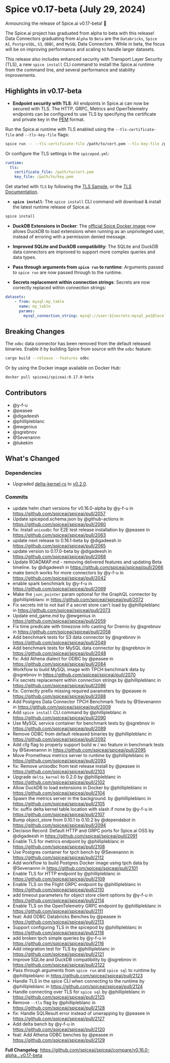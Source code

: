 # Spice v0.17-beta (July 29, 2024)

Announcing the release of Spice.ai v0.17-beta! 🎉

The Spice.ai project has graduated from alpha to beta with this release! Data Connectors graduating from `Alpha` to `Beta` are the `Databricks`, `Spice AI`, `PostgreSQL`, `S3`, `ODBC`, and `MySQL` Data Connectors. While in beta, the focus will be on improving performance and scaling to handle larger datasets.

This release also includes enhanced security with Transport Layer Security (TLS), a new `spice install` CLI command to install the Spice.ai runtime from the command line, and several performance and stability improvements.

## Highlights in v0.17-beta

- **Endpoint security with TLS**: All endpoints in Spice.ai can now be secured with TLS. The HTTP, GRPC, Metrics and OpenTelemetry endpoints can be configured to use TLS by specifying the certificate and private key in the [PEM](https://en.wikipedia.org/wiki/Privacy-Enhanced_Mail) format.

Run the Spice.ai runtime with TLS enabled using the `--tls-certificate-file` and `--tls-key-file` flags:

```bash
spice run -- --tls-certificate-file /path/to/cert.pem --tls-key-file /path/to/key.pem
```

Or configure the TLS settings in the `spicepod.yml`:

```yaml
runtime:
  tls:
    certificate_file: /path/to/cert.pem
    key_file: /path/to/key.pem
```

Get started with `TLS` by following the [TLS Sample](https://github.com/spiceai/samples/tree/trunk/tls), or the [TLS Documentation](https://docs.spiceai.org/api/tls).

- **`spice install`**: The `spice install` CLI command will download & install the latest runtime release of Spice.ai.

```bash
spice install
```

- **DuckDB Extensions in Docker**: The [official Spice Docker image](https://hub.docker.com/r/spiceai/spiceai) now allows DuckDB to load extensions when running as an unprivileged user, instead of erroring with a permission denied message.

- **Improved SQLite and DuckDB compatibility**: The SQLite and DuckDB data connectors are improved to support more complex queries and data types.

- **Pass through arguments from `spice run` to runtime**: Arguments passed to `spice run` are now passed through to the runtime.

- **Secrets replacement within connection strings**: Secrets are now correctly replaced within connection strings:

```yaml
datasets:
    - from: mysql:my_table
      name: my_table
      params:
        mysql_connection_string: mysql://user:${secrets:mysql_pw}@localhost:3306/db
```

## Breaking Changes

The `odbc` data connector has been removed from the default released binaries. Enable it by building Spice from source with the `odbc` feature:

```bash
cargo build --release --features odbc
```

Or by using the Docker image available on Docker Hub:

```bash
docker pull spiceai/spiceai:0.17.0-beta
```

## Contributors

- @y-f-u
- @peasee
- @digadeesh
- @phillipleblanc
- @ewgenius
- @sgrebnov
- @Sevenannn
- @lukekim

## What's Changed

### Dependencies

- Upgraded [delta-kernel-rs](https://github.com/delta-incubator/delta-kernel-rs) to [v0.2.0](https://crates.io/crates/delta_kernel/0.2.0).

### Commits

* update helm chart versions for v0.16.0-alpha by @y-f-u in https://github.com/spiceai/spiceai/pull/2057
* Update spicepod.schema.json by @github-actions in https://github.com/spiceai/spiceai/pull/2060
* fix: Install `unixodbc` for E2E test release installation by @peasee in https://github.com/spiceai/spiceai/pull/2063
* update next release to 0.16.1-beta by @digadeesh in https://github.com/spiceai/spiceai/pull/2065
* update version to 0.17.0-beta by @digadeesh in https://github.com/spiceai/spiceai/pull/2068
* Update ROADMAP.md  - removing delivered features and updating Beta timeline. by @digadeesh in https://github.com/spiceai/spiceai/pull/2066
* make bench works for more connectors by @y-f-u in https://github.com/spiceai/spiceai/pull/2042
* enable spark benchmark by @y-f-u in https://github.com/spiceai/spiceai/pull/2069
* Make the `json_pointer` param optional for the GraphQL connector by @phillipleblanc in https://github.com/spiceai/spiceai/pull/2072
* Fix secrets init to not bail if a secret store can't load by @phillipleblanc in https://github.com/spiceai/spiceai/pull/2073
* Update end_game.md by @ewgenius in https://github.com/spiceai/spiceai/pull/2059
* Fix time predicate with timezone info casting for Dremio by @sgrebnov in https://github.com/spiceai/spiceai/pull/2058
* Add benchmark tests for S3 data connector by @sgrebnov in https://github.com/spiceai/spiceai/pull/2049
* Add benchmark tests for MySQL data connector by @sgrebnov in https://github.com/spiceai/spiceai/pull/2048
* fix: Add Athena dialect for ODBC by @peasee in https://github.com/spiceai/spiceai/pull/2084
* Workflow to build MySQL image with TPCH benchmark data by @sgrebnov in https://github.com/spiceai/spiceai/pull/2070
* Fix secrets replacement within connection strings by @phillipleblanc in https://github.com/spiceai/spiceai/pull/2086
* fix: Correctly prefix missing required parameters by @peasee in https://github.com/spiceai/spiceai/pull/2088
* Add Postgres Data Connector TPCH Benchmark Tests by @Sevenannn in https://github.com/spiceai/spiceai/pull/2009
* Add `spice install` CLI command by @phillipleblanc in https://github.com/spiceai/spiceai/pull/2090
* Use MySQL service container for benchmark tests by @sgrebnov in https://github.com/spiceai/spiceai/pull/2089
* Remove ODBC from default released binaries by @phillipleblanc in https://github.com/spiceai/spiceai/pull/2092
* Add cfg flag to properly support build w / wo feature in benchmark tests by @Sevenannn in https://github.com/spiceai/spiceai/pull/2095
* Move Prometheus metrics server to runtime by @phillipleblanc in https://github.com/spiceai/spiceai/pull/2093
* fix: Remove unixodbc from test release install by @peasee in https://github.com/spiceai/spiceai/pull/2103
* Upgrade `delta_kernel` to 0.2.0 by @phillipleblanc in https://github.com/spiceai/spiceai/pull/2102
* Allow DuckDB to load extensions in Docker by @phillipleblanc in https://github.com/spiceai/spiceai/pull/2104
* Spawn the metrics server in the background. by @phillipleblanc in https://github.com/spiceai/spiceai/pull/2105
* fix: suffix delta kernel table location with slash if none by @y-f-u in https://github.com/spiceai/spiceai/pull/2107
* Bump object_store from 0.10.1 to 0.10.2 by @dependabot in https://github.com/spiceai/spiceai/pull/2094
* Decision Record:  Default HTTP and GRPC ports for Spice.ai OSS by @digadeesh in https://github.com/spiceai/spiceai/pull/2091
* Enable TLS for metrics endpoint by @phillipleblanc in https://github.com/spiceai/spiceai/pull/2108
* Use Postgres container for tpch bench by @Sevenannn in https://github.com/spiceai/spiceai/pull/2112
* Add workflow to build Postgres Docker image using tpch data by @Sevenannn in https://github.com/spiceai/spiceai/pull/2101
* Enable TLS for HTTP endpoint by @phillipleblanc in https://github.com/spiceai/spiceai/pull/2109
* Enable TLS on the Flight GRPC endpoint by @phillipleblanc in https://github.com/spiceai/spiceai/pull/2110
* add timeout parameters for object store client options by @y-f-u in https://github.com/spiceai/spiceai/pull/2114
* Enable TLS on the OpenTelemetry GRPC endpoint by @phillipleblanc in https://github.com/spiceai/spiceai/pull/2111
* feat: Add ODBC Databricks Benches by @peasee in https://github.com/spiceai/spiceai/pull/2113
* Support configuring TLS in the spicepod by @phillipleblanc in https://github.com/spiceai/spiceai/pull/2118
* add broken tpch simple queries by @y-f-u in https://github.com/spiceai/spiceai/pull/2116
* Add integration test for TLS by @phillipleblanc in https://github.com/spiceai/spiceai/pull/2121
* Improve SQLite and DuckDB compatibility by @sgrebnov in https://github.com/spiceai/spiceai/pull/2122
* Pass through arguments from `spice run` and `spice sql` to runtime by @phillipleblanc in https://github.com/spiceai/spiceai/pull/2123
* Handle TLS in the spice CLI when connecting to the runtime by @phillipleblanc in https://github.com/spiceai/spiceai/pull/2124
* Handle connecting over TLS for `spice sql` by @phillipleblanc in https://github.com/spiceai/spiceai/pull/2125
* Remove `--tls` flag by @phillipleblanc in https://github.com/spiceai/spiceai/pull/2128
* fix: Handle SQLResult error instead of unwrapping by @peasee in https://github.com/spiceai/spiceai/pull/2127
* Add delta bench by @y-f-u in https://github.com/spiceai/spiceai/pull/2120
* feat: Add Athena ODBC benches by @peasee in https://github.com/spiceai/spiceai/pull/2129

**Full Changelog**: https://github.com/spiceai/spiceai/compare/v0.16.0-alpha...v0.17-beta